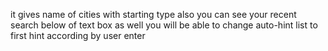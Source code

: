 it gives name of cities with starting type
also you can see your recent search below of text box
as well you will be able to change auto-hint list to first hint according by user enter

